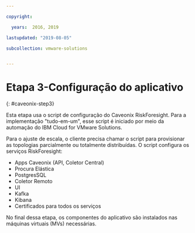 ```yaml
---

copyright:

  years:  2016, 2019

lastupdated: "2019-08-05"

subcollection: vmware-solutions


---
```


# Etapa 3-Configuração do aplicativo
{: #caveonix-step3}

Esta etapa usa o script de configuração do Caveonix RiskForesight. Para a implementação "tudo-em-um", esse script é iniciado por meio da automação do IBM Cloud for VMware Solutions.

Para o ajuste de escala, o cliente precisa chamar o script para provisionar as topologias parcialmente ou totalmente distribuídas. O script configura os serviços RiskForesight:
- Apps Caveonix (API, Coletor Central)
- Procura Elástica
- PostgresSQL
- Coletor Remoto
- UI
- Kafka
- Kibana
- Certificados para todos os serviços

No final dessa etapa, os componentes do aplicativo são instalados nas máquinas virtuais (MVs) necessárias.

